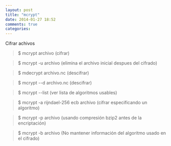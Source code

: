 ```yaml
---
layout: post
title: "mcrypt"
date: 2014-01-27 18:52
comments: true
categories: 
---
```

Cifrar achivos

>$ mcrypt archivo   (cifrar)

>$ mcrypt -u archivo  (elimina el archivo inicial despues del cifrado)

>$ mdecrypt archivo.nc  (descifrar)

>$ mcrypt --d archivo.nc   (descifrar)

>$ mcrypt --list   (ver lista de algoritmos usables)

>$ mcrypt -a rijndael-256 ecb archivo  (cifrar especificando un algoritmo)

>$ mcrypt -p archivo    (usando compresión bzip2 antes de la encriptación)

>$ mcrypt -b archivo   (No mantener información del algoritmo usado en el cifrado)

